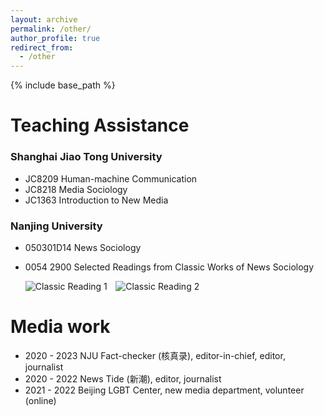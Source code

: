 ```yaml
---
layout: archive
permalink: /other/
author_profile: true
redirect_from:
  - /other
---
```


{% include base_path %}

Teaching Assistance
======

### Shanghai Jiao Tong University 
- JC8209  Human-machine Communication
- JC8218  Media Sociology
- JC1363  Introduction to New Media
### Nanjing University 
- 050301D14  News Sociology
- 0054 2900  Selected Readings from Classic Works of News Sociology

  <img src="{{ '/images/classic1.jpg' | relative_url }}" alt="Classic Reading 1" style="max-width: 45%; display: inline-block; margin-right: 2%;">
  <img src="{{ '/images/classic2.jpg' | relative_url }}" alt="Classic Reading 2" style="max-width: 45%; display: inline-block;">


Media work
======
- 2020 - 2023  NJU Fact-checker (核真录), editor-in-chief, editor, journalist
- 2020 - 2022  News Tide (新潮), editor, journalist
- 2021 - 2022  Beijing LGBT Center, new media department, volunteer (online) 

